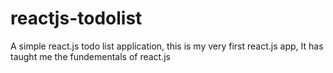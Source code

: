 # reactjs-todolist

A simple react.js todo list application, this is my very first react.js app, It has taught me the fundementals of react.js
